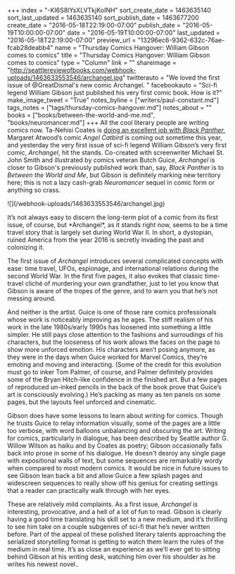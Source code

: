 +++
index = "-KI6S8lYsXLVTkjKoINH"
sort_create_date = 1463635140
sort_last_updated = 1463635140
sort_publish_date = 1463677200
create_date = "2016-05-18T22:19:00-07:00"
publish_date = "2016-05-19T10:00:00-07:00"
date = "2016-05-19T10:00:00-07:00"
last_updated = "2016-05-18T22:19:00-07:00"
preview_url = "13296ec6-9362-632c-76ae-fcab28deabb4"
name = "Thursday Comics Hangover: William Gibson comes to comics"
title = "Thursday Comics Hangover: William Gibson comes to comics"
type = "Column"
link = ""
shareimage = "http://seattlereviewofbooks.com/webhook-uploads/1463633553546/archangel.jpg"
twitterauto = "We loved the first issue of @GreatDismal's new comic Archangel. "
facebookauto = "Sci-fi legend William Gibson just published his very first comic book. How is it?"
make_image_tweet = "True"
notes_byline = ["writers/paul-constant.md"]
tags_notes = ["tags/thursday-comics-hangover.md"]
notes_about = ""
books = ["books/between-the-world-and-me.md", "books/neuromancer.md"]
+++
All the cool literary people are writing comics now. Ta-Nehisi Coates is [doing an excellent job with *Black Panther*](http://seattlereviewofbooks.com/notes/2016/04/07/thursday-comics-hangover-everybodys-talking-about-the-black-panther/), Margaret Atwood’s comic *Angel Catbird* is coming out sometime this year, and yesterday the very first issue of sci-fi legend William Gibson’s very first comic, *Archangel*, hit the stands. Co-created with screenwriter Michael St. John Smith and illustrated by comics veteran Butch Guice, *Archangel* is closer to Gibson's previously published work than, say, *Black Panther* is to *Between the World and Me*, but Gibson is definitely marking new territory here; this is not a lazy cash-grab *Neuromancer* sequel in comic form or anything so crass.

<p class="image-left">![](/webhook-uploads/1463633553546/archangel.jpg)</p>
It’s not always easy to discern the long-term plot of a comic from its first issue, of course, but *Archangel*, as it stands right now, seems to be a time travel story that is largely set during World War II. In short, a dystopian, ruined America from the year 2016 is secretly invading the past and colonizing it.

The first issue of *Archangel* introduces several complicated concepts with ease: time travel, UFOs, espionage, and international relations during the second World War. In the first five pages, it also evokes that classic time-travel cliché of murdering your own grandfather, just to let you know that Gibson is aware of the tropes of the genre, and to warn you that he’s not messing around.

And neither is the artist. Guice is one of those rare comics professionals whose work is noticeably improving as he ages. The stiff realism of his work in the late 1980s/early 1990s has loosened into something a little simpler. He still pays close attention to the fashions and surroudings of his characters, but the looseness of his work allows the faces on the page to show more unforced emotion. His characters aren’t posing anymore, as they were in the days when Guice worked for Marvel Comics, they’re emoting and moving and interacting. (Some of the credit for this evolution must go to inker Tom Palmer, of course, and Palmer definitely provides some of the Bryan Hitch-like confidence in the finished art. But a few pages of reproduced un-inked pencils in the back of the book prove that Guice’s art is consciously evolving.) He’s packing as many as ten panels on some pages, but the layouts feel unforced and cinematic.

Gibson does have some lessons to learn about writing for comics. Though he trusts Guice to relay information visually, some of the pages are a little too verbose, with word balloons unbalancing and obscuring the art. Writing for comics, particularly in dialogue, has been described by Seattle author G. Willow Wilson as haiku and by Coates as poetry; Gibson occasionally falls back into prose in some of his dialogue. He doesn't desroy any single page with expositional walls of text, but some sequences are remarkably wordy when compared to most modern comics. It would be nice in future issues to see Gibson lean back a bit and allow Guice a few splash pages and widescreen sequences to really show off his genius for creating settings that a reader can practically walk through with her eyes.

These are relatively mild complaints. As a first issue, *Archangel* is interesting, provocative, and a hell of a lot of fun to read. Gibson is clearly having a good time translating his skill set to a new medium, and it’s thrilling to see him take on a couple subgenres of sci-fi that he’s never written before. Part of the appeal of these polished literary talents approaching the serialized storytelling format is getting to watch them learn the rules of the medium in real time. It’s as close an experience as we’ll ever get to sitting behind Gibson at his writing desk, watching him over his shoulder as he writes his newest novel..
